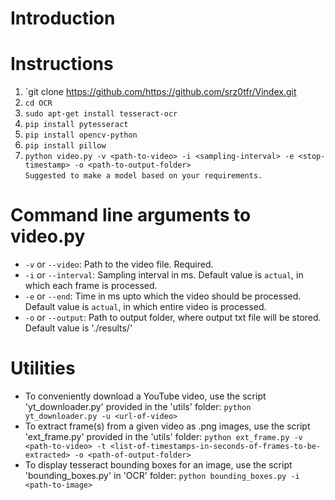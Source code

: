 # Introduction



# Instructions

1. `git clone https://github.com/https://github.com/srz0tfr/Vindex.git
2. `cd OCR`
3. `sudo apt-get install tesseract-ocr`
4. `pip install pytesseract`
5. `pip install opencv-python`
6. `pip install pillow`
7. `python video.py -v <path-to-video> -i <sampling-interval> -e <stop-timestamp> -o <path-to-output-folder>`<br />
  `Suggested to make a model based on your requirements.`


# Command line arguments to video.py

- `-v` or `--video`: Path to the video file. Required.
- `-i` or `--interval`: Sampling interval in ms. Default value is `actual`, in which each frame is processed.
- `-e` or `--end`: Time in ms upto which the video should be processed. Default value is `actual`, in which entire video is processed.
- `-o` or `--output`: Path to output folder, where output txt file will be stored. Default value is './results/'

# Utilities

- To conveniently download a YouTube video, use the script 'yt_downloader.py' provided in the 'utils' folder: `python yt_downloader.py -u <url-of-video>`
- To extract frame(s) from a given video as .png images, use the script 'ext_frame.py' provided in the 'utils' folder: `python ext_frame.py -v <path-to-video> -t <list-of-timestamps-in-seconds-of-frames-to-be-extracted> -o <path-of-output-folder>`
- To display tesseract bounding boxes for an image, use the script 'bounding_boxes.py' in 'OCR' folder: `python bounding_boxes.py -i <path-to-image>`
